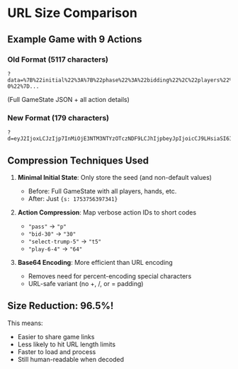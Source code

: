 # URL Size Comparison

## Example Game with 9 Actions

### Old Format (5117 characters)
```
?data=%7B%22initial%22%3A%7B%22phase%22%3A%22bidding%22%2C%22players%22%3A%5B%7B%22id%22%3A0%2C%22name%22%3A%22Player%201%22%2C%22hand%22%3A%5B%7B%22high%22%3A6%2C%22low%22%3A0%2C%22id%22%3A%226-0%22%7D...
```
(Full GameState JSON + all action details)

### New Format (179 characters)
```
?d=eyJ2IjoxLCJzIjp7InMiOjE3NTM3NTYzOTczNDF9LCJhIjpbeyJpIjoicCJ9LHsiaSI6IjMwIn0seyJpIjoicCJ9LHsiaSI6InAifSx7ImkiOiJ0NSJ9LHsiaSI6IjY0In0seyJpIjoiNTUifSx7ImkiOiI1MCJ9LHsiaSI6IjQxZCJ9XX0
```

## Compression Techniques Used

1. **Minimal Initial State**: Only store the seed (and non-default values)
   - Before: Full GameState with all players, hands, etc.
   - After: Just `{s: 1753756397341}`

2. **Action Compression**: Map verbose action IDs to short codes
   - `"pass"` → `"p"`
   - `"bid-30"` → `"30"`
   - `"select-trump-5"` → `"t5"`
   - `"play-6-4"` → `"64"`

3. **Base64 Encoding**: More efficient than URL encoding
   - Removes need for percent-encoding special characters
   - URL-safe variant (no +, /, or = padding)

## Size Reduction: 96.5%!

This means:
- Easier to share game links
- Less likely to hit URL length limits
- Faster to load and process
- Still human-readable when decoded